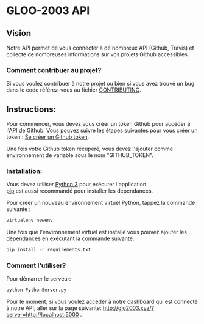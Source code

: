 # GLOO-2003 API

## Vision

Notre API permet de vous connecter à de nombreux API (Github, Travis) et collecte de nombreuses informations sur vos projets Github accessibles. 

### Comment contribuer au projet?
Si vous voulez contribuer à notre projet ou bien si vous avez trouvé un bug dans le code référez-vous au fichier [CONTRIBUTING][contributing].

[contributing]: /CONTRIBUTING
## Instructions:

Pour commencer, vous devez vous créer un token Github pour accéder à l'API de Github. Vous pouvez suivre les étapes suivantes pour vous créer un token : [Se créer un Github token](https://help.github.com/articles/creating-an-access-token-for-command-line-use/).

Une fois votre Github token récupéré, vous devez l'ajouter comme environnement de variable sous le nom "GITHUB_TOKEN".

### Installation:

Vous devez utiliser [Python 3](https://www.python.org/download/) pour exécuter l'application.<br/> 
[pip](http://pip.readthedocs.org/en/latest/installing.html) est aussi recommandé pour installer les dépendances.  

Pour créer un nouveau environnement virtuel Python, tappez la commande suivante :
```bash
virtualenv newenv
```

Une fois que l'environnement virtuel est installé vous pouvez ajouter les dépendances en exécutant la commande suivante:
```bash
pip install -r requirements.txt
```

### Comment l'utiliser?
Pour démarrer le serveur:
```bash
python PythonServer.py
```

Pour le moment, si vous voulez accéder à notre dashboard qui est connecté à notre API, aller sur la page suivante:
http://glo2003.xyz/?server=http://localhost:5000 .


